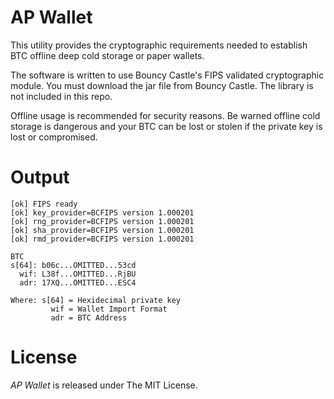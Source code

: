 # AP Wallet 

This utility provides the cryptographic requirements needed to
establish BTC offline deep cold storage or paper wallets.

The software is written to use Bouncy Castle's FIPS validated
cryptographic module. You must download the jar file from Bouncy
Castle. The library is not included in this repo. 


Offline usage is recommended for security reasons. Be warned offline
cold storage is dangerous and your BTC can be lost or stolen if the
private key is lost or compromised.

# Output

```
[ok] FIPS ready
[ok] key_provider=BCFIPS version 1.000201
[ok] rng_provider=BCFIPS version 1.000201
[ok] sha_provider=BCFIPS version 1.000201
[ok] rmd_provider=BCFIPS version 1.000201

BTC
s[64]: b06c...OMITTED...53cd
  wif: L38f...OMITTED...RjBU
  adr: 17XQ...OMITTED...ESC4
```
```
Where: s[64] = Hexidecimal private key
         wif = Wallet Import Format
         adr = BTC Address
```
# License

*AP Wallet* is released under The MIT License.
